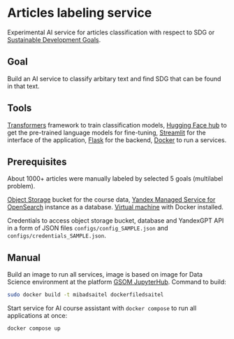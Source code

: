 # Articles labeling service
Experimental AI service for articles classification with respect to SDG or [Sustainable Development Goals](https://sdgs.un.org/goals).

## Goal

Build an AI service to classify arbitary text and find SDG that can be found in that text.

## Tools

[Transformers](https://huggingface.co/docs/transformers/index) framework to train classification models, [Hugging Face hub](https://huggingface.co/models) to get the pre-trained language models for fine-tuning, [Streamlit](https://streamlit.io/) for the interface of the application, [Flask](https://flask-docs.readthedocs.io/en/latest/) for the backend, [Docker](https://www.docker.com/) to run a services.

## Prerequisites

About 1000+ articles were manually labeled by selected 5 goals (multilabel problem).

[Object Storage](https://yandex.cloud/en/docs/storage/quickstart) bucket for the course data, [Yandex Managed Service for OpenSearch](https://cloud.yandex.com/en/docs/managed-opensearch/) instance as a database. [Virtual machine](https://cloud.yandex.com/en/docs/compute/quickstart/) with Docker installed.

Credentials to access object storage bucket, database and YandexGPT API in a form of JSON files `configs/config_SAMPLE.json` and `configs/credentials_SAMPLE.json`.

## Manual

Build an image to run all services, image is based on image for Data Science environment at the platform [GSOM JupyterHub](https://github.com/vgarshin/gsom_jhub_deploy). Command to build:

```bash
sudo docker build -t mibadsaitel dockerfiledsaitel
```

Start service for AI course assistant with `docker compose` to run all applications at once:

```bash
docker compose up
```
